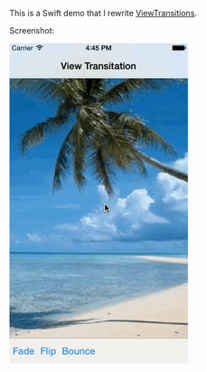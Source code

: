 This is a Swift demo that I rewrite [ViewTransitions](https://developer.apple.com/library/ios/samplecode/ViewTransitions/Introduction/Intro.html).

Screenshot:

![image](/ScreenShot/viewtransitions.gif)
